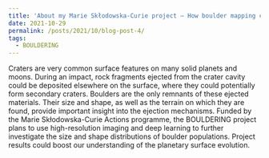 ```yaml
---
title: 'About my Marie Skłodowska-Curie project – How boulder mapping can help reveal how planetary surfaces evolved'
date: 2021-10-29
permalink: /posts/2021/10/blog-post-4/
tags:
  - BOULDERING
---
```


Craters are very common surface features on many solid planets and moons. During an impact, rock fragments ejected from the crater cavity could be deposited elsewhere on the surface, where they could potentially form secondary craters. Boulders are the only remnants of these ejected materials. Their size and shape, as well as the terrain on which they are found, provide important insight into the ejection mechanisms. Funded by the Marie Skłodowska-Curie Actions programme, the BOULDERING project plans to use high-resolution imaging and deep learning to further investigate the size and shape distributions of boulder populations. Project results could boost our understanding of the planetary surface evolution.

